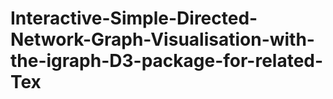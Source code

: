 # Interactive-Simple-Directed-Network-Graph-Visualisation-with-the-igraph-D3-package-for-related-Tex